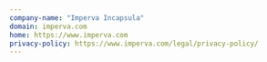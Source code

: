 ```yaml
---
company-name: "Imperva Incapsula"
domain: imperva.com
home: https://www.imperva.com
privacy-policy: https://www.imperva.com/legal/privacy-policy/
---
```




